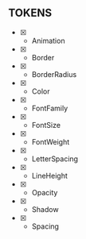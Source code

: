 ## TOKENS

- [x] - Animation 
- [x] - Border
- [x] - BorderRadius
- [x] - Color
- [x] - FontFamily
- [x] - FontSize
- [x] - FontWeight
- [x] - LetterSpacing
- [x] - LineHeight
- [x] - Opacity
- [x] - Shadow
- [x] - Spacing